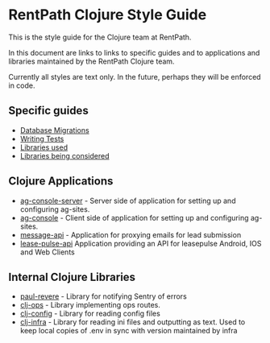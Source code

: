 # RentPath Clojure Style Guide

This is the style guide for the Clojure team at RentPath.

In this document are links to links to specific guides and to applications and libraries maintained by the RentPath Clojure team.

Currently all styles are text only. In the future, perhaps they will be enforced in code.

## Specific guides 
- [Database Migrations](migrations.md)
- [Writing Tests](tests.md)
- [Libraries used](libraries.md)
- [Libraries being considered](tech-radar.md)

## Clojure Applications
- [ag-console-server](https://github.com/rentpath/ag-console-server) - Server side of application for setting up and configuring ag-sites.
- [ag-console](https://github.com/rentpath/ag-console) - Client side of application for setting up and configuring ag-sites.
- [message-api](https://github.com/rentpath/message-api) - Application for proxying emails for lead submission
- [lease-pulse-api](https://github.com/rentpath/lease-pulse-api) Application providing an API for leasepulse Android, IOS and Web Clients

## Internal Clojure Libraries
- [paul-revere](https://github.com/rentpath/paul-revere) - Library for notifying Sentry of errors
- [clj-ops](https://github.com/rentpath/clj-ops) - Library implementing ops routes. 
- [clj-config](https://github.com/rentpath/clj-config) - Library for reading config files
- [clj-infra](https://github.com/rentpath/clj-infra) - Library for reading ini files and outputting as text. Used to keep local copies of .env in sync with version maintained by infra
